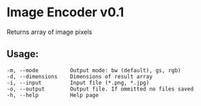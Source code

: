 # Image Encoder v0.1
Returns array of image pixels
## Usage:
	-m, --mode          Output mode: bw (default), gs, rgb)
	-d, --dimensions    Dimensions of result array
	-i, --input         Input file (*.png, *.jpg)
	-o, --output        Output file. If ommitted no files saved
	-h, --help          Help page
